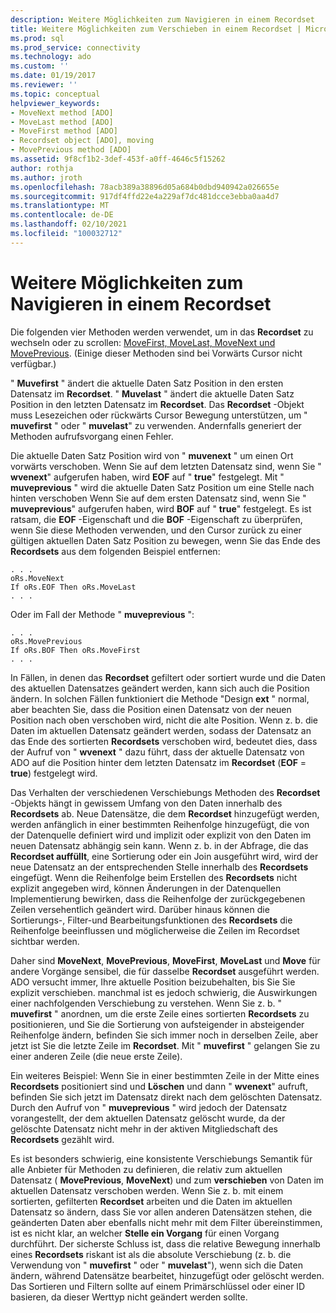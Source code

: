 ```yaml
---
description: Weitere Möglichkeiten zum Navigieren in einem Recordset
title: Weitere Möglichkeiten zum Verschieben in einem Recordset | Microsoft-Dokumentation
ms.prod: sql
ms.prod_service: connectivity
ms.technology: ado
ms.custom: ''
ms.date: 01/19/2017
ms.reviewer: ''
ms.topic: conceptual
helpviewer_keywords:
- MoveNext method [ADO]
- MoveLast method [ADO]
- MoveFirst method [ADO]
- Recordset object [ADO], moving
- MovePrevious method [ADO]
ms.assetid: 9f8cf1b2-3def-453f-a0ff-4646c5f15262
author: rothja
ms.author: jroth
ms.openlocfilehash: 78acb389a38896d05a684b0dbd940942a026655e
ms.sourcegitcommit: 917df4ffd22e4a229af7dc481dcce3ebba0aa4d7
ms.translationtype: MT
ms.contentlocale: de-DE
ms.lasthandoff: 02/10/2021
ms.locfileid: "100032712"
---
```

# <a name="more-ways-to-move-in-a-recordset"></a>Weitere Möglichkeiten zum Navigieren in einem Recordset
Die folgenden vier Methoden werden verwendet, um in das **Recordset** zu wechseln oder zu scrollen: [MoveFirst, MoveLast, MoveNext und MovePrevious](../../reference/ado-api/movefirst-movelast-movenext-and-moveprevious-methods-ado.md). (Einige dieser Methoden sind bei Vorwärts Cursor nicht verfügbar.)  
  
 " **Muvefirst** " ändert die aktuelle Daten Satz Position in den ersten Datensatz im **Recordset**. " **Muvelast** " ändert die aktuelle Daten Satz Position in den letzten Datensatz im **Recordset**. Das **Recordset** -Objekt muss Lesezeichen oder rückwärts Cursor Bewegung unterstützen, um " **muvefirst** " oder " **muvelast**" zu verwenden. Andernfalls generiert der Methoden aufrufsvorgang einen Fehler.  
  
 Die aktuelle Daten Satz Position wird von " **muvenext** " um einen Ort vorwärts verschoben. Wenn Sie auf dem letzten Datensatz sind, wenn Sie " **wvenext**" aufgerufen haben, wird **EOF** auf " **true**" festgelegt. Mit " **muveprevious** " wird die aktuelle Daten Satz Position um eine Stelle nach hinten verschoben Wenn Sie auf dem ersten Datensatz sind, wenn Sie " **muveprevious**" aufgerufen haben, wird **BOF** auf " **true**" festgelegt. Es ist ratsam, die **EOF** -Eigenschaft und die **BOF** -Eigenschaft zu überprüfen, wenn Sie diese Methoden verwenden, und den Cursor zurück zu einer gültigen aktuellen Daten Satz Position zu bewegen, wenn Sie das Ende des **Recordsets** aus dem folgenden Beispiel entfernen:  
  
```  
. . .  
oRs.MoveNext  
If oRs.EOF Then oRs.MoveLast  
. . .   
```  
  
 Oder im Fall der Methode " **muveprevious** ":  
  
```  
. . .   
oRs.MovePrevious  
If oRs.BOF Then oRs.MoveFirst  
. . .  
```  
  
 In Fällen, in denen das **Recordset** gefiltert oder sortiert wurde und die Daten des aktuellen Datensatzes geändert werden, kann sich auch die Position ändern. In solchen Fällen funktioniert die Methode "Design **ext** " normal, aber beachten Sie, dass die Position einen Datensatz von der neuen Position nach oben verschoben wird, nicht die alte Position. Wenn z. b. die Daten im aktuellen Datensatz geändert werden, sodass der Datensatz an das Ende des sortierten **Recordsets** verschoben wird, bedeutet dies, dass der Aufruf von " **wvenext** " dazu führt, dass der aktuelle Datensatz von ADO auf die Position hinter dem letzten Datensatz im **Recordset** (**EOF**  =  **true**) festgelegt wird.  
  
 Das Verhalten der verschiedenen Verschiebungs Methoden des **Recordset** -Objekts hängt in gewissem Umfang von den Daten innerhalb des **Recordsets** ab. Neue Datensätze, die dem **Recordset** hinzugefügt werden, werden anfänglich in einer bestimmten Reihenfolge hinzugefügt, die von der Datenquelle definiert wird und implizit oder explizit von den Daten im neuen Datensatz abhängig sein kann. Wenn z. b. in der Abfrage, die das **Recordset auffüllt**, eine Sortierung oder ein Join ausgeführt wird, wird der neue Datensatz an der entsprechenden Stelle innerhalb des **Recordsets** eingefügt. Wenn die Reihenfolge beim Erstellen des **Recordsets** nicht explizit angegeben wird, können Änderungen in der Datenquellen Implementierung bewirken, dass die Reihenfolge der zurückgegebenen Zeilen versehentlich geändert wird. Darüber hinaus können die Sortierungs-, Filter-und Bearbeitungsfunktionen des **Recordsets** die Reihenfolge beeinflussen und möglicherweise die Zeilen im Recordset sichtbar werden.  
  
 Daher sind **MoveNext**, **MovePrevious**, **MoveFirst**, **MoveLast** und **Move** für andere Vorgänge sensibel, die für dasselbe **Recordset** ausgeführt werden. ADO versucht immer, Ihre aktuelle Position beizubehalten, bis Sie Sie explizit verschieben. manchmal ist es jedoch schwierig, die Auswirkungen einer nachfolgenden Verschiebung zu verstehen. Wenn Sie z. b. " **muvefirst** " anordnen, um die erste Zeile eines sortierten **Recordsets** zu positionieren, und Sie die Sortierung von aufsteigender in absteigender Reihenfolge ändern, befinden Sie sich immer noch in derselben Zeile, aber jetzt ist Sie die letzte Zeile im **Recordset**. Mit " **muvefirst** " gelangen Sie zu einer anderen Zeile (die neue erste Zeile).  
  
 Ein weiteres Beispiel: Wenn Sie in einer bestimmten Zeile in der Mitte eines **Recordsets** positioniert sind und **Löschen** und dann " **wvenext**" aufruft, befinden Sie sich jetzt im Datensatz direkt nach dem gelöschten Datensatz. Durch den Aufruf von " **muveprevious** " wird jedoch der Datensatz vorangestellt, der dem aktuellen Datensatz gelöscht wurde, da der gelöschte Datensatz nicht mehr in der aktiven Mitgliedschaft des **Recordsets** gezählt wird.  
  
 Es ist besonders schwierig, eine konsistente Verschiebungs Semantik für alle Anbieter für Methoden zu definieren, die relativ zum aktuellen Datensatz ( **MovePrevious**, **MoveNext**) und zum **verschieben** von Daten im aktuellen Datensatz verschoben werden. Wenn Sie z. b. mit einem sortierten, gefilterten **Recordset** arbeiten und die Daten im aktuellen Datensatz so ändern, dass Sie vor allen anderen Datensätzen stehen, die geänderten Daten aber ebenfalls nicht mehr mit dem Filter übereinstimmen, ist es nicht klar, an welcher **Stelle ein Vorgang** für einen Vorgang durchführt. Der sicherste Schluss ist, dass die relative Bewegung innerhalb eines **Recordsets** riskant ist als die absolute Verschiebung (z. b. die Verwendung von " **muvefirst** " oder " **muvelast**"), wenn sich die Daten ändern, während Datensätze bearbeitet, hinzugefügt oder gelöscht werden. Das Sortieren und Filtern sollte auf einem Primärschlüssel oder einer ID basieren, da dieser Werttyp nicht geändert werden sollte.